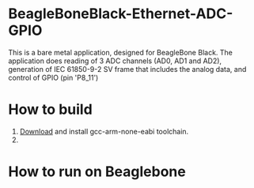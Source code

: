 # BeagleBoneBlack-Ethernet-ADC-GPIO

This is a bare metal application, designed for BeagleBone Black. The application does reading of 3 ADC channels (AD0, AD1 and AD2), generation of IEC 61850-9-2 SV frame that includes the analog data, and control of GPIO (pin 'P8_11')

# How to build
1. [Download](https://launchpad.net/gcc-arm-embedded/4.7/4.7-2012-q4-major) and install gcc-arm-none-eabi toolchain.
2. 

# How to run on Beaglebone
